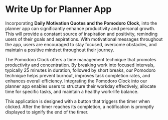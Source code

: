 # Write Up for Planner App
Incorporating **Daily Motivation Quotes and the Pomodoro Clock**, into the planner app can significantly enhance productivity and personal growth. This will provide a constant source of inspiration and positivity, reminding users of their goals and aspirations. With motivational messages throughout the app, users are encouraged to stay focused, overcome obstacles, and maintain a positive mindset throughout their journey.

The Pomodoro Clock offers a time management technique that promotes productivity and concentration. By breaking work into focused intervals, typically 25 minutes in duration, followed by short breaks, our Pomodoro technique helps prevent burnout, improves task completion rates, and enhances overall efficiency. Integrating the Pomodoro Clock into our planner app enables users to structure their workday effectively, allocate time for specific tasks, and maintain a healthy work-life balance.

This application is designed with a button that triggers the timer when clicked. After the timer reaches its completion, a notification is promptly displayed to signify the end of the timer.
